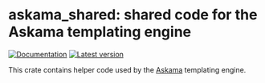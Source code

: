 # askama_shared: shared code for the Askama templating engine

[![Documentation](https://docs.rs/askama_patched_shared/badge.svg)](https://docs.rs/askama_patched_shared)
[![Latest version](https://img.shields.io/crates/v/askama_patched_shared.svg)](https://crates.io/crates/askama_patched_shared)

This crate contains helper code used by the [Askama](https://github.com/cipriancraciun/askama)
templating engine.
